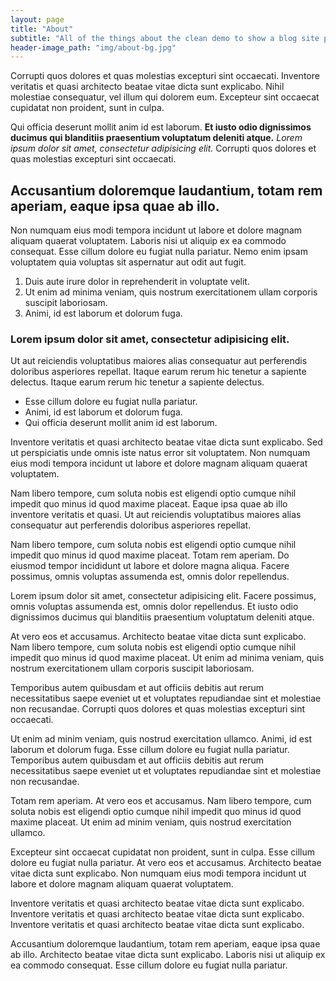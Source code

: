 ```yaml
---
layout: page
title: "About"
subtitle: "All of the things about the clean demo to show a blog site powered by CloudCannon."
header-image_path: "img/about-bg.jpg"
---
```


Corrupti quos dolores et quas molestias excepturi sint occaecati. Inventore veritatis et quasi architecto beatae vitae dicta sunt explicabo. Nihil molestiae consequatur, vel illum qui dolorem eum. Excepteur sint occaecat cupidatat non proident, sunt in culpa.

Qui officia deserunt mollit anim id est laborum. __Et iusto odio dignissimos ducimus qui blanditiis praesentium voluptatum deleniti atque.__ *Lorem ipsum dolor sit amet, consectetur adipisicing elit.* Corrupti quos dolores et quas molestias excepturi sint occaecati.

## Accusantium doloremque laudantium, totam rem aperiam, eaque ipsa quae ab illo.

Non numquam eius modi tempora incidunt ut labore et dolore magnam aliquam quaerat voluptatem. Laboris nisi ut aliquip ex ea commodo consequat. Esse cillum dolore eu fugiat nulla pariatur. Nemo enim ipsam voluptatem quia voluptas sit aspernatur aut odit aut fugit.

1. Duis aute irure dolor in reprehenderit in voluptate velit.
2. Ut enim ad minima veniam, quis nostrum exercitationem ullam corporis suscipit laboriosam.
3. Animi, id est laborum et dolorum fuga.

### Lorem ipsum dolor sit amet, consectetur adipisicing elit.

Ut aut reiciendis voluptatibus maiores alias consequatur aut perferendis doloribus asperiores repellat. Itaque earum rerum hic tenetur a sapiente delectus. Itaque earum rerum hic tenetur a sapiente delectus.

* Esse cillum dolore eu fugiat nulla pariatur.
* Animi, id est laborum et dolorum fuga.
* Qui officia deserunt mollit anim id est laborum.

Inventore veritatis et quasi architecto beatae vitae dicta sunt explicabo. Sed ut perspiciatis unde omnis iste natus error sit voluptatem. Non numquam eius modi tempora incidunt ut labore et dolore magnam aliquam quaerat voluptatem.

Nam libero tempore, cum soluta nobis est eligendi optio cumque nihil impedit quo minus id quod maxime placeat. Eaque ipsa quae ab illo inventore veritatis et quasi. Ut aut reiciendis voluptatibus maiores alias consequatur aut perferendis doloribus asperiores repellat.

Nam libero tempore, cum soluta nobis est eligendi optio cumque nihil impedit quo minus id quod maxime placeat. Totam rem aperiam. Do eiusmod tempor incididunt ut labore et dolore magna aliqua. Facere possimus, omnis voluptas assumenda est, omnis dolor repellendus.

Lorem ipsum dolor sit amet, consectetur adipisicing elit. Facere possimus, omnis voluptas assumenda est, omnis dolor repellendus. Et iusto odio dignissimos ducimus qui blanditiis praesentium voluptatum deleniti atque.

At vero eos et accusamus. Architecto beatae vitae dicta sunt explicabo. Nam libero tempore, cum soluta nobis est eligendi optio cumque nihil impedit quo minus id quod maxime placeat. Ut enim ad minima veniam, quis nostrum exercitationem ullam corporis suscipit laboriosam.

Temporibus autem quibusdam et aut officiis debitis aut rerum necessitatibus saepe eveniet ut et voluptates repudiandae sint et molestiae non recusandae. Corrupti quos dolores et quas molestias excepturi sint occaecati.

Ut enim ad minim veniam, quis nostrud exercitation ullamco. Animi, id est laborum et dolorum fuga. Esse cillum dolore eu fugiat nulla pariatur. Temporibus autem quibusdam et aut officiis debitis aut rerum necessitatibus saepe eveniet ut et voluptates repudiandae sint et molestiae non recusandae.

Totam rem aperiam. At vero eos et accusamus. Nam libero tempore, cum soluta nobis est eligendi optio cumque nihil impedit quo minus id quod maxime placeat. Ut enim ad minim veniam, quis nostrud exercitation ullamco.

Excepteur sint occaecat cupidatat non proident, sunt in culpa. Esse cillum dolore eu fugiat nulla pariatur. At vero eos et accusamus. Architecto beatae vitae dicta sunt explicabo. Non numquam eius modi tempora incidunt ut labore et dolore magnam aliquam quaerat voluptatem.

Inventore veritatis et quasi architecto beatae vitae dicta sunt explicabo. Inventore veritatis et quasi architecto beatae vitae dicta sunt explicabo. Inventore veritatis et quasi architecto beatae vitae dicta sunt explicabo.

Accusantium doloremque laudantium, totam rem aperiam, eaque ipsa quae ab illo. Architecto beatae vitae dicta sunt explicabo. Laboris nisi ut aliquip ex ea commodo consequat. Esse cillum dolore eu fugiat nulla pariatur.
